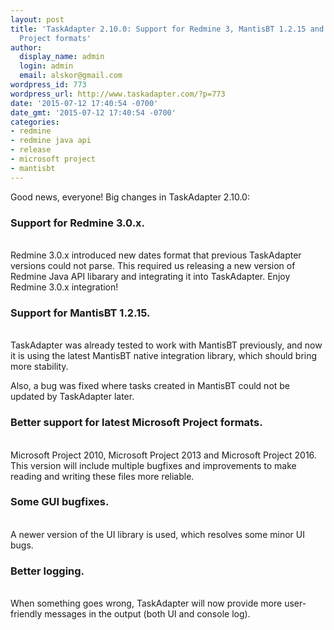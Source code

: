 ```yaml
---
layout: post
title: 'TaskAdapter 2.10.0: Support for Redmine 3, MantisBT 1.2.15 and latest Microsoft
  Project formats'
author:
  display_name: admin
  login: admin
  email: alskor@gmail.com
wordpress_id: 773
wordpress_url: http://www.taskadapter.com/?p=773
date: '2015-07-12 17:40:54 -0700'
date_gmt: '2015-07-12 17:40:54 -0700'
categories:
- redmine
- redmine java api
- release
- microsoft project
- mantisbt
---
```

<p>Good news, everyone!&nbsp;Big changes in TaskAdapter 2.10.0:</p>
<h3>Support for Redmine 3.0.x.</h3><br />
Redmine 3.0.x introduced new dates format that previous TaskAdapter versions could not parse. This required us releasing a new version of Redmine Java API libarary and integrating it into TaskAdapter.&nbsp;Enjoy Redmine 3.0.x integration!</p>
<h3>Support for MantisBT 1.2.15.</h3><br />
TaskAdapter was already tested to work with MantisBT previously, and now it is using the latest MantisBT native integration library, which should bring more stability.</p>
<p>Also, a bug was fixed where tasks created in MantisBT could not be updated by TaskAdapter later.</p>
<h3>Better support for latest Microsoft Project formats.</h3><br />
Microsoft Project 2010, Microsoft Project 2013 and Microsoft Project 2016. This version will include multiple bugfixes and improvements to make reading and writing these files more reliable.</p>
<h3>Some GUI bugfixes.</h3><br />
A newer version of the UI library is used, which resolves some minor UI bugs.</p>
<h3>Better logging.</h3><br />
When something goes wrong, TaskAdapter will now provide more user-friendly messages in the output (both UI and console log).</p>
